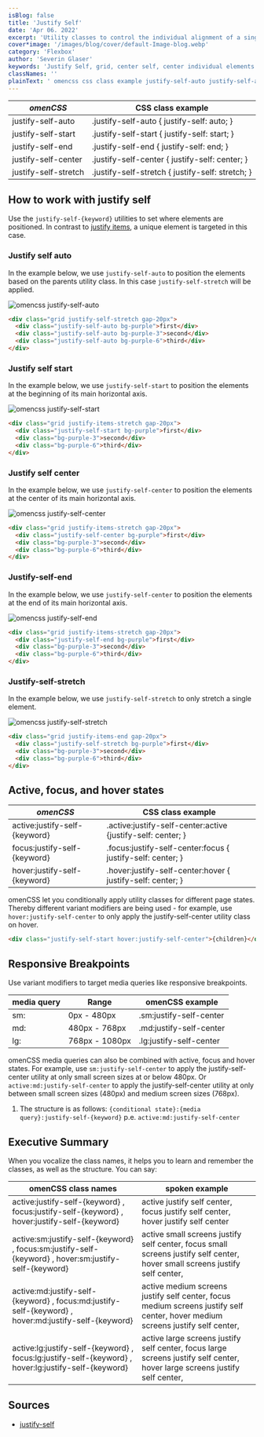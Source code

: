 ```yaml
---
isBlog: false
title: 'Justify Self'
date: 'Apr 06. 2022'
excerpt: 'Utility classes to control the individual alignment of a single grid elements along the horizontal axis.'
cover*image: '/images/blog/cover/default-Image-blog.webp'
category: 'Flexbox'
author: 'Severin Glaser'
keywords: 'Justify Self, grid, center self, center individual elements'
classNames: ''
plainText: ' omencss css class example justify-self-auto justify-self-auto justify-self: auto; justify-self-start justify-self-start justify-self: start; justify-self-end justify-self-end justify-self: end; justify-self-center justify-self-center justify-self: center; justify-self-stretch justify-self-stretch justify-self: stretch; how to work with justify self use the `justify-self keyword ` utilities to set where elements are positioned in contrast to justify items docs flexbox-justify-items a unique element is targeted in this case justify self auto in the example below we use `justify-self-auto` to position the elements based on the parents utility class in this case `justify-self-stretch` will be applied ! omencss justify-self-auto images docs flex justify-items-stretch webp?style=centerme  justify self start in the example below we use `justify-self-start` to position the elements at the beginning of its main horizontal axis ! omencss justify-self-start images docs flex justify-self-start webp?style=centerme  justify self center in the example below we use `justify-self-center` to position the elements at the center of its main horizontal axis ! omencss justify-self-center images docs flex justify-self-center webp?style=centerme  justify-self-end in the example below we use `justify-self-center` to position the elements at the end of its main horizontal axis ! omencss justify-self-end images docs flex justify-self-end webp?style=centerme  justify-self-stretch in the example below we use `justify-self-stretch` to only stretch a single element ! omencss justify-self-stretch images docs flex justify-self-stretch webp?style=centerme  active focus and hover states omencss css class example active:justify-self keyword active :justify-self-center:active justify-self: center; focus:justify-self keyword focus :justify-self-center:focus justify-self: center; hover:justify-self keyword hover :justify-self-center:hover justify-self: center; omencss let you conditionally apply utility classes for different page states thereby different variant modifiers are being used for example use `hover:justify-self-center` to only apply the justify-self-center utility class on hover  responsive breakpoints use variant modifiers to target media queries like responsive breakpoints media query range omencss example sm: 0px 480px sm:justify-self-center md: 480px 768px md:justify-self-center lg: 768px 1080px lg:justify-self-center omencss media queries can also be combined with active focus and hover states for example use `sm:justify-self-center` to apply the justify-self-center utility at only small screen sizes at or below 480px or `active:md:justify-self-center` to apply the justify-self-center utility at only between small screen sizes 480px and medium screen sizes 768px 1 the structure is as follows: ` conditional state : media query :justify-self keyword ` p e `active:md:justify-self-center` executive summary when you vocalize the class names it helps you to learn and remember the classes as well as the structure you can say: omencss class names spoken example active:justify-self keyword focus:justify-self keyword hover:justify-self keyword active justify self center focus justify self center hover justify self center active:sm:justify-self keyword focus:sm:justify-self keyword hover:sm:justify-self keyword active small screens justify self center focus small screens justify self center hover small screens justify self center active:md:justify-self keyword focus:md:justify-self keyword hover:md:justify-self keyword active medium screens justify self center focus medium screens justify self center hover medium screens justify self center active:lg:justify-self keyword focus:lg:justify-self keyword hover:lg:justify-self keyword active large screens justify self center focus large screens justify self center hover large screens justify self center sources justify-self https: developer mozilla org en-us docs web css justify-self '
---
```


| _omenCSS_            | CSS class example                                |
| -------------------- | ------------------------------------------------ |
| justify-self-auto    | .justify-self-auto { justify-self: auto; }       |
| justify-self-start   | .justify-self-start { justify-self: start; }     |
| justify-self-end     | .justify-self-end { justify-self: end; }         |
| justify-self-center  | .justify-self-center { justify-self: center; }   |
| justify-self-stretch | .justify-self-stretch { justify-self: stretch; } |

## How to work with justify self

Use the `justify-self-{keyword}` utilities to set where elements are positioned. In contrast to [justify items](/docs/flexbox-justify-items), a unique element is targeted in this case.

### Justify self auto

In the example below, we use `justify-self-auto` to position the elements based on the parents utility class. In this case `justify-self-stretch` will be applied.

![omencss justify-self-auto](/images/docs/flex/justify-items-stretch.webp?style=centerme)

```html
<div class="grid justify-self-stretch gap-20px">
  <div class="justify-self-auto bg-purple">first</div>
  <div class="justify-self-auto bg-purple-3">second</div>
  <div class="justify-self-auto bg-purple-6">third</div>
</div>
```

### Justify self start

In the example below, we use `justify-self-start` to position the elements at the beginning of its main horizontal axis.

![omencss justify-self-start](/images/docs/flex/justify-self-start.webp?style=centerme)

```html
<div class="grid justify-items-stretch gap-20px">
  <div class="justify-self-start bg-purple">first</div>
  <div class="bg-purple-3">second</div>
  <div class="bg-purple-6">third</div>
</div>
```

### Justify self center

In the example below, we use `justify-self-center` to position the elements at the center of its main horizontal axis.

![omencss justify-self-center](/images/docs/flex/justify-self-center.webp?style=centerme)

```html
<div class="grid justify-items-stretch gap-20px">
  <div class="justify-self-center bg-purple">first</div>
  <div class="bg-purple-3">second</div>
  <div class="bg-purple-6">third</div>
</div>
```

### Justify-self-end

In the example below, we use `justify-self-center` to position the elements at the end of its main horizontal axis.

![omencss justify-self-end](/images/docs/flex/justify-self-end.webp?style=centerme)

```html
<div class="grid justify-items-stretch gap-20px">
  <div class="justify-self-end bg-purple">first</div>
  <div class="bg-purple-3">second</div>
  <div class="bg-purple-6">third</div>
</div>
```

### Justify-self-stretch

In the example below, we use `justify-self-stretch` to only stretch a single element.

![omencss justify-self-stretch](/images/docs/flex/justify-self-stretch.webp?style=centerme)

```html
<div class="grid justify-items-end gap-20px">
  <div class="justify-self-stretch bg-purple">first</div>
  <div class="bg-purple-3">second</div>
  <div class="bg-purple-6">third</div>
</div>
```

## Active, focus, and hover states

| _omenCSS_                     | CSS class example                                            |
| ----------------------------- | ------------------------------------------------------------ |
| active:justify-self-{keyword} | .active\:justify-self-center:active {justify-self: center; } |
| focus:justify-self-{keyword}  | .focus\:justify-self-center:focus { justify-self: center; }  |
| hover:justify-self-{keyword}  | .hover\:justify-self-center:hover { justify-self: center; }  |

omenCSS let you conditionally apply utility classes for different page states. Thereby different variant modifiers are being used - for example, use `hover:justify-self-center` to only apply the justify-self-center utility class on hover.

```html
<div class="justify-self-start hover:justify-self-center">{children}</div>
```

## Responsive Breakpoints

Use variant modifiers to target media queries like responsive breakpoints.

| media query | Range          | omenCSS example         |
| ----------- | -------------- | ----------------------- |
| sm:         | 0px - 480px    | .sm:justify-self-center |
| md:         | 480px - 768px  | .md:justify-self-center |
| lg:         | 768px - 1080px | .lg:justify-self-center |

omenCSS media queries can also be combined with active, focus and hover states. For example, use `sm:justify-self-center` to apply the justify-self-center utility at only small screen sizes at or below 480px. Or `active:md:justify-self-center` to apply the justify-self-center utility at only between small screen sizes (480px) and medium screen sizes (768px).

1. The structure is as follows: `{conditional state}:{media query}:justify-self-{keyword}` p.e. `active:md:justify-self-center`

## Executive Summary

When you vocalize the class names, it helps you to learn and remember the classes, as well as the structure. You can say:

| omenCSS class names                                                                                  | spoken example                                                                                                                 |
| ---------------------------------------------------------------------------------------------------- | ------------------------------------------------------------------------------------------------------------------------------ |
| active:justify-self-{keyword} , focus:justify-self-{keyword} , hover:justify-self-{keyword}          | active justify self center, focus justify self center, hover justify self center                                               |
| active:sm:justify-self-{keyword} , focus:sm:justify-self-{keyword} , hover:sm:justify-self-{keyword} | active small screens justify self center, focus small screens justify self center, hover small screens justify self center,    |
| active:md:justify-self-{keyword} , focus:md:justify-self-{keyword} , hover:md:justify-self-{keyword} | active medium screens justify self center, focus medium screens justify self center, hover medium screens justify self center, |
| active:lg:justify-self-{keyword} , focus:lg:justify-self-{keyword} , hover:lg:justify-self-{keyword} | active large screens justify self center, focus large screens justify self center, hover large screens justify self center,    |

## Sources

- [justify-self](https://developer.mozilla.org/en-US/docs/Web/CSS/justify-self)
